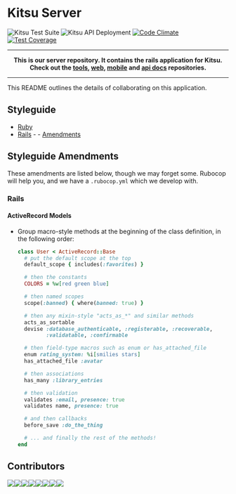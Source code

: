 # Kitsu Server

![Kitsu Test Suite](https://github.com/hummingbird-me/kitsu-server/workflows/Kitsu%20Test%20Suite/badge.svg)
![Kitsu API Deployment](https://github.com/hummingbird-me/kitsu-server/workflows/Kitsu%20API%20Deployment/badge.svg)
[![Code Climate](https://codeclimate.com/github/hummingbird-me/kitsu-server/badges/gpa.svg)](https://codeclimate.com/github/hummingbird-me/kitsu-server) 
[![Test Coverage](https://codeclimate.com/github/hummingbird-me/kitsu-server/badges/coverage.svg)](https://codeclimate.com/github/hummingbird-me/kitsu-server/coverage)

---
**<p align="center">This is our server repository. It contains the rails application for Kitsu.<br />Check out the [tools], [web], [mobile] and [api docs] repositories.</p>**

[tools]:https://github.com/hummingbird-me/kitsu-tools
[web]:https://github.com/hummingbird-me/kitsu-web
[mobile]:https://github.com/hummingbird-me/kitsu-mobile
[api docs]:https://github.com/hummingbird-me/api-docs

---

This README outlines the details of collaborating on this application.

## Styleguide

* [Ruby](https://github.com/bbatsov/ruby-style-guide)
* [Rails](https://github.com/bbatsov/rails-style-guide) - - [Amendments](https://github.com/hummingbird-me/kitsu-server/blob/the-future/README.md#rails)

## Styleguide Amendments

These amendments are listed below, though we may forget some. Rubocop will help
you, and we have a `.rubocop.yml` which we develop with.

### Rails
#### ActiveRecord Models
 * Group macro-style methods at the beginning of the class definition, in the
   following order:

   ```ruby
   class User < ActiveRecord::Base
     # put the default scope at the top
     default_scope { includes(:favorites) }

     # then the constants
     COLORS = %w[red green blue]

     # then named scopes
     scope(:banned) { where(banned: true) }

     # then any mixin-style "acts_as_*" and similar methods
     acts_as_sortable
     devise :database_authenticable, :registerable, :recoverable,
            :validatable, :confirmable

     # then field-type macros such as enum or has_attached_file
     enum rating_system: %i[smilies stars]
     has_attached_file :avatar

     # then associations
     has_many :library_entries

     # then validation
     validates :email, presence: true
     validates name, presence: true

     # and then callbacks
     before_save :do_the_thing

     # ... and finally the rest of the methods!
   end
   ```
   
## Contributors
   
[![](https://sourcerer.io/fame/wopian/hummingbird-me/kitsu-server/images/0)](https://sourcerer.io/fame/wopian/hummingbird-me/kitsu-server/links/0)[![](https://sourcerer.io/fame/wopian/hummingbird-me/kitsu-server/images/1)](https://sourcerer.io/fame/wopian/hummingbird-me/kitsu-server/links/1)[![](https://sourcerer.io/fame/wopian/hummingbird-me/kitsu-server/images/2)](https://sourcerer.io/fame/wopian/hummingbird-me/kitsu-server/links/2)[![](https://sourcerer.io/fame/wopian/hummingbird-me/kitsu-server/images/3)](https://sourcerer.io/fame/wopian/hummingbird-me/kitsu-server/links/3)[![](https://sourcerer.io/fame/wopian/hummingbird-me/kitsu-server/images/4)](https://sourcerer.io/fame/wopian/hummingbird-me/kitsu-server/links/4)[![](https://sourcerer.io/fame/wopian/hummingbird-me/kitsu-server/images/5)](https://sourcerer.io/fame/wopian/hummingbird-me/kitsu-server/links/5)[![](https://sourcerer.io/fame/wopian/hummingbird-me/kitsu-server/images/6)](https://sourcerer.io/fame/wopian/hummingbird-me/kitsu-server/links/6)[![](https://sourcerer.io/fame/wopian/hummingbird-me/kitsu-server/images/7)](https://sourcerer.io/fame/wopian/hummingbird-me/kitsu-server/links/7)
